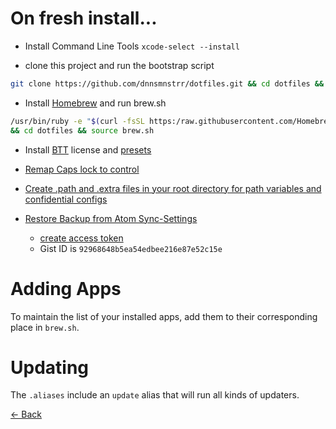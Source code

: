On fresh install...
===================

- Install Command Line Tools
`xcode-select --install`

- clone this project and run the bootstrap script

 ```bash
 git clone https://github.com/dnnsmnstrr/dotfiles.git && cd dotfiles && source bootstrap.sh
 ```

- Install [Homebrew](https://brew.sh) and run brew.sh

 ```bash
 /usr/bin/ruby -e "$(curl -fsSL https:/raw.githubusercontent.com/Homebrew/install/master/install)"
 && cd dotfiles && source brew.sh
 ```

- Install [BTT](https://folivora.ai) license and [presets](https://github.com/dnnsmnstrr/dotfiles/tree/master/bettertouchtool/HydroTouch)

- [Remap Caps lock to control](https://www.drbunsen.org/remapping-caps-lock/README.md)

- [Create .path and .extra files in your root directory for path variables and confidential configs](README.md)

- [Restore Backup from Atom Sync-Settings](https://atom.io/packages/sync-settings)
  - [create access token](https://github.com/settings/tokens/new)
  - Gist ID is `92968648b5ea54edbee216e87e52c15e`

Adding Apps
===========
To maintain the list of your installed apps, add them to their corresponding place in `brew.sh`.

Updating
========
The `.aliases` include an `update` alias that will run all kinds of updaters.




[<- Back](index.md)
